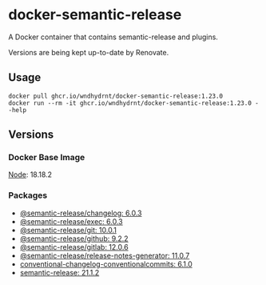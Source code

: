 # docker-semantic-release

A Docker container that contains semantic-release and plugins.

Versions are being kept up-to-date by Renovate.

## Usage

```shell
docker pull ghcr.io/wndhydrnt/docker-semantic-release:1.23.0
docker run --rm -it ghcr.io/wndhydrnt/docker-semantic-release:1.23.0 --help
```

## Versions

### Docker Base Image

[Node](https://hub.docker.com/_/node): 18.18.2

### Packages

- [@semantic-release/changelog: 6.0.3](https://www.npmjs.com/package/@semantic-release/changelog/v/6.0.3)
- [@semantic-release/exec: 6.0.3](https://www.npmjs.com/package/@semantic-release/exec/v/6.0.3)
- [@semantic-release/git: 10.0.1](https://www.npmjs.com/package/@semantic-release/git/v/10.0.1)
- [@semantic-release/github: 9.2.2](https://www.npmjs.com/package/@semantic-release/github/v/9.2.2)
- [@semantic-release/gitlab: 12.0.6](https://www.npmjs.com/package/@semantic-release/gitlab/v/12.0.6)
- [@semantic-release/release-notes-generator: 11.0.7](https://www.npmjs.com/package/@semantic-release/release-notes-generator/v/11.0.7)
- [conventional-changelog-conventionalcommits: 6.1.0](https://www.npmjs.com/package/conventional-changelog-conventionalcommits/v/6.1.0)
- [semantic-release: 21.1.2](https://www.npmjs.com/package/semantic-release/v/21.1.2)
